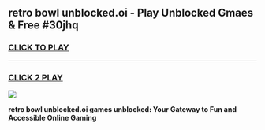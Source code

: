 
## retro bowl unblocked.oi - Play Unblocked Gmaes & Free #30jhq
<h3>
<a href="https://news.freeplayer.one?title=retro_bowl_unblocked.oi&ref=24F">CLICK TO PLAY</a></h3>
<hr>

<h3>
<a href="https://news.freeplayer.one?title=retro_bowl_unblocked.oi&ref=24F">CLICK 2 PLAY</a>
  
</h3>

<a href="https://news.freeplayer.one?title=retro_bowl_unblocked.oi&ref=24F/"><img src="https://clearcache.store/games.png"></a>


**retro bowl unblocked.oi games unblocked: Your Gateway to Fun and Accessible Online Gaming**
